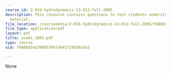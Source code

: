 ```yaml
---
course_id: 2-016-hydrodynamics-13-012-fall-2005
description: This resource contains questions to test students understanding of course
  material.
file_location: /coursemedia/2-016-hydrodynamics-13-012-fall-2005/f686bb54a390057667a641f29d38c8a2_exam1_2003.pdf
file_type: application/pdf
layout: pdf
title: exam1_2003.pdf
type: course
uid: f686bb54a390057667a641f29d38c8a2

---
```

None